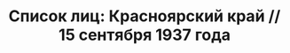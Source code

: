 ---
title: 'Список лиц: Красноярский край // 15 сентября 1937 года'
description: РГАСПИ, ф.17, т.3, оп.171, дело 411, лист 45
images:
- /disk/pictures/v03/17-171-411-045.jpg
- /disk/pictures/v03/17-171-411-046.jpg
- /disk/pictures/v03/17-171-411-047.jpg
- /disk/pictures/v03/17-171-411-048.jpg
---